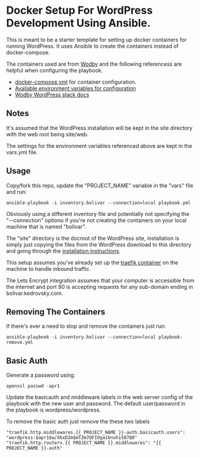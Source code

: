 # Docker Setup For WordPress Development Using Ansible.

This is meant to be a starter template for setting up docker containers for running WordPress. It uses Ansible to create the containers instead of docker-compose.

The containers used are from [Wodby](https://wodby.com/) and the following referencess are helpful when configuring the playbook.

* [docker-compose.yml](https://github.com/wodby/docker4wordpress/blob/master/docker-compose.yml) for container configuration.
* [Available environment variables for configuration](https://github.com/wodby/docker4wordpress/blob/master/.env)
* [Wodby WordPress stack docs](https://wodby.com/docs/1.0/stacks/wordpress/)

## Notes

It's assumed that the WordPress installation will be kept in the site directory with the web root being site/web.

The settings for the environment variables referenced above are kept in the vars.yml file.

## Usage

Copy/fork this repo, update the "PROJECT_NAME" variable in the "vars" file and run:

    ansible-playbook -i inventory.bolivar --connection=local playbook.yml

Obviously using a different inventory file and potentially not specifying the "--connection" optiono if you're not creating the containers on your local machine that is named "bolivar".

The "site" directory is the docroot of the WordPress site, installation is simply just copying the files from the WordPress download to this directory and going through the [installation instructions](https://wordpress.org/support/article/how-to-install-wordpress/).

This setup assumes you've already set up the [traefik container](https://github.com/karlkedrovsky/traefik-ansible) on the machine to handle inbound traffic.

The Lets Encrypt integration assumes that your computer is accessible from the internet and port 80 is accepting requests for any sub-domain ending in bolivar.kedrovsky.com.

## Removing The Containers

If there's ever a need to stop and remove the containers just run:

    ansible-playbook -i inventory.bolivar --connection=local playbook-remove.yml

## Basic Auth

Generate a password using:

    openssl passwd -apr1

Update the basicauth and middleware labels in the web server config of the playbook with the new user and password. The default user/password in the playbook is wordpress/wordpress.

To remove the basic auth just remove the these two labels

    "traefik.http.middlewares.{{ PROJECT_NAME }}-auth.basicauth.users": "wordpress:$apr1$w/XbxD2m$mTZm7UFIOga16nuhiS87Q0"
    "traefik.http.routers.{{ PROJECT_NAME }}.middlewares": "{{ PROJECT_NAME }}-auth"